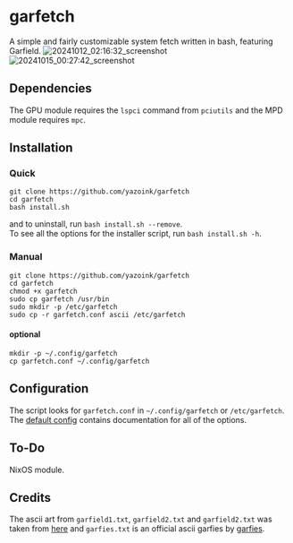 # garfetch
A simple and fairly customizable system fetch written in bash, featuring Garfield.
![20241012_02:16:32_screenshot](https://github.com/user-attachments/assets/96df7f36-8bf5-46d3-b1c2-0dd28931e004)
![20241015_00:27:42_screenshot](https://github.com/user-attachments/assets/dd10f9ca-1f22-4327-abd5-7ed346af44ba)

## Dependencies
The GPU module requires the `lspci` command from `pciutils` and the MPD module requires `mpc`.

## Installation
### Quick
`git clone https://github.com/yazoink/garfetch`     
`cd garfetch`    
`bash install.sh`    

and to uninstall, run `bash install.sh --remove`.     
To see all the options for the installer script, run `bash install.sh -h`.

### Manual
`git clone https://github.com/yazoink/garfetch`     
`cd garfetch`     
`chmod +x garfetch`     
`sudo cp garfetch /usr/bin`     
`sudo mkdir -p /etc/garfetch`     
`sudo cp -r garfetch.conf ascii /etc/garfetch`     
#### optional    
`mkdir -p ~/.config/garfetch`     
`cp garfetch.conf ~/.config/garfetch`

## Configuration
The script looks for `garfetch.conf` in `~/.config/garfetch` or `/etc/garfetch`.
The [default config](https://github.com/yazoink/garfetch/blob/main/garfetch.conf) contains documentation for all of the options.

## To-Do
NixOS module.

## Credits
The ascii art from `garfield1.txt`, `garfield2.txt` and `garfield2.txt` was taken from [here](https://www.asciiart.eu/comics/garfield) and `garfies.txt` is an official ascii garfies by [garfies](https://x.com/GARFIES_).
